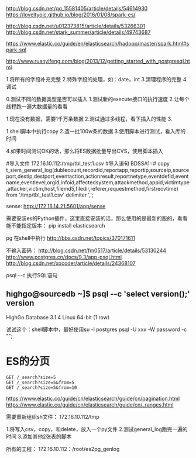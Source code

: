 http://blog.csdn.net/qq_15581405/article/details/54614930
https://loveltyoic.github.io/blog/2016/01/08/spark-es/


http://blog.csdn.net/u012373815/article/details/53266301
http://blog.csdn.net/stark_summer/article/details/49743687

https://www.elastic.co/guide/en/elasticsearch/hadoop/master/spark.html#spark-sql

http://www.ruanyifeng.com/blog/2013/12/getting_started_with_postgresql.html


1.将所有的字段补充完整
2.特殊字段的处理，如：date，int
3.清理程序的完整
4.调试

0.测试不同的数据类型是否可以插入
1.测试新的execute接口的执行速度
2.让每个线程跑一遍大数据量的看看


1.现在没有数据，需要1千万条数据
2.测试通过多线程，看下插入的性能
3.


1.shell脚本中执行copy
2.造一批100w条的数据
3.使用脚本进行测试，看入库的时间

4.如果时间测试OK的话，那么将ES数据批量导出CVS，使用脚本插入

#导入文件
172.16.10.112:/tmp/tbl_test1.csv
#导入语句
BDSSA1=# copy t_siem_general_log(dublecount,recordid,reportapp,reportip,sourceip,sourceport,destip,destport,eventaction,actionresult,reportnetype,eventdefid,eventname,eventlevel,orgid,infoid,affectedsystem,attackmethod,appid,victimtype,attacker,victim,host,filemd5,filedir,referer,requestmethod,firstrecvtime) from '/tmp/tbl_test1.csv' delimiter ',';

sense:
http://172.16.14.21:5601/app/sense

需要安装es的Python插件，这里直接安装的话，那么使用的是最新的版的，看看能不能指定版本：
pip install elasticsearch




pg 在shell中执行
http://bbs.csdn.net/topics/370171611

不输入密码：
http://blog.csdn.net/fm0517/article/details/53130244
http://www.postgres.cn/docs/9.3/app-psql.html
http://blog.csdn.net/xocoder/article/details/24368107


psql --c 执行SQL语句

highgo@sourcedb ~]$ psql --c 'select version();'
              version               
------------------------------------
 HighGo Database 3.1.4 Linux 64-bit
(1 row)

试试这个：shell脚本中，最好使用su -l postgres psql -U xxx -W password -c "";


# ES的分页

```
GET /_search?size=5
GET /_search?size=5&from=5
GET /_search?size=5&from=10

```

https://www.elastic.co/guide/cn/elasticsearch/guide/cn/pagination.html
https://www.elastic.co/guide/cn/elasticsearch/guide/cn/_ranges.html


需要重新组织sh文件：
172.16.10.112/tmp


1.将写入csv，copy，和delete，放入一个py文件
2.测试general_log跑完一遍的时间
3.添加其他2张表的脚本

所有的工程：
172.16.10.112：/root/es2pg_genlog




